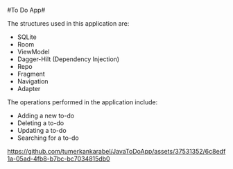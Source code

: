 #To Do App#

The structures used in this application are: 
  - SQLite
  - Room
  - ViewModel 
  - Dagger-Hilt (Dependency Injection)
  - Repo
  - Fragment
  - Navigation 
  - Adapter

The operations performed in the application include: 
  - Adding a new to-do 
  - Deleting a to-do 
  - Updating a to-do 
  - Searching for a to-do

https://github.com/tumerkankarabel/JavaToDoApp/assets/37531352/6c8edf1a-05ad-4fb8-b7bc-bc7034815db0

